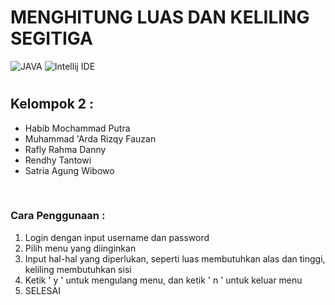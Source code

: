 # MENGHITUNG LUAS DAN KELILING SEGITIGA

<img alt = "JAVA" src = "https://img.shields.io/badge/Java-ED8B00?style=for-the-badge&logo=openjdk&logoColor=white">
<img alt = "Intellij IDE" src = "https://img.shields.io/badge/IntelliJ_IDEA-000000.svg?style=for-the-badge&logo=intellij-idea&logoColor=white">

#

## Kelompok 2 : <br>
* Habib Mochammad Putra
* Muhammad 'Arda Rizqy Fauzan
* Rafly Rahma Danny 
* Rendhy Tantowi
* Satria Agung Wibowo

<br>

### Cara Penggunaan : <br>
1. Login dengan input username dan password
2. Pilih menu yang diinginkan
3. Input hal-hal yang diperlukan, seperti luas membutuhkan alas dan tinggi, keliling membutuhkan sisi
4. Ketik ' y ' untuk mengulang menu, dan ketik ' n ' untuk keluar menu
5. SELESAI
